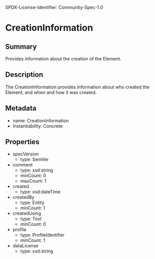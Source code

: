 SPDX-License-Identifier: Community-Spec-1.0

# CreationInformation

## Summary

Provides information about the creation of the Element.

## Description

The CreationInformation provides information about who created the Element, and when and how it was created. 

## Metadata

- name: CreationInformation
- Instantiability: Concrete

## Properties

- specVersion
  - type: SemVer
- comment
  - type: xsd:string
  - minCount: 0
  - maxCount: 1
- created
  - type: xsd:dateTime
- createdBy
  - type: Entity
  - minCount: 1
- createdUsing
  - type: Tool
  - minCount: 0
- profile
  - type: ProfileIdentifier
  - minCount: 1
- dataLicense
  - type: xsd:string

